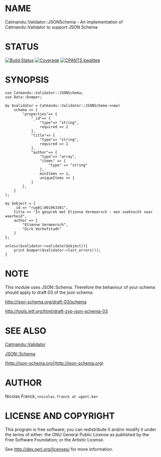 # NAME

Catmandu::Validator::JSONSchema - An implementation of Catmandu::Validator to support JSON Schema

# STATUS

[![Build Status](https://travis-ci.org/LibreCat/Catmandu-Validator-JSONSchema.svg?branch=master)](https://travis-ci.org/LibreCat/Catmandu-Validator-JSONSchema)
[![Coverage](https://coveralls.io/repos/LibreCat/Catmandu-Validator-JSONSchema/badge.png?branch=master)](https://coveralls.io/r/LibreCat/Catmandu-Validator-JSONSchema)
[![CPANTS kwalitee](http://cpants.cpanauthors.org/dist/Catmandu-Validator-JSONSchema.png)](http://cpants.cpanauthors.org/dist/Catmandu-Validator-JSONSchema)

# SYNOPSIS

    use Catmandu::Validator::JSONSchema;
    use Data::Dumper;

    my $validator = Catmandu::Validator::JSONSchema->new(
        schema => {
            "properties"=> {
                "_id"=> {
                    "type"=> "string",
                    required => 1
                },
                "title"=> {
                    "type"=> "string",
                    required => 1
                },
                "author"=> {
                    "type"=> "array",
                    "items" => {
                        "type" => "string"
                    },
                    minItems => 1,
                    uniqueItems => 1
                }
            },
        }
    );

    my $object = {
        _id => "rug01:001963301",
        title => "In gesprek met Etienne Vermeersch : een zoektocht naar waarheid",
        author => [
            "Etienne Vermeersch",
            "Dirk Verhofstadt"
        ]
    };

    unless($validator->validate($object)){
        print Dumper($validator->last_errors());
    }

# NOTE

This module uses JSON::Schema. Therefore the behaviour of
your schema should apply to draft 03 of the json schema:

http://json-schema.org/draft-03/schema

http://tools.ietf.org/html/draft-zyp-json-schema-03

# SEE ALSO

[Catmandu::Validator](https://metacpan.org/pod/Catmandu::Validator)

[JSON::Schema](https://metacpan.org/pod/JSON::Schema)

[http://json-schema.org](http://json-schema.org)

# AUTHOR

Nicolas Franck, `<nicolas.franck at ugent.be>`

# LICENSE AND COPYRIGHT

This program is free software; you can redistribute it and/or modify it
under the terms of either: the GNU General Public License as published
by the Free Software Foundation; or the Artistic License.

See http://dev.perl.org/licenses/ for more information.
